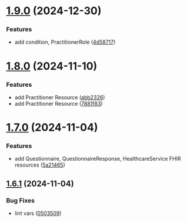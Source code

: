# [1.9.0](https://github.com/robertoAraneda/fhir-builder/compare/v1.8.0...v1.9.0) (2024-12-30)


### Features

* add condition, PractitionerRole ([4d58717](https://github.com/robertoAraneda/fhir-builder/commit/4d58717a91d014623a4fe585ac654a85f46fd6e8))

# [1.8.0](https://github.com/robertoAraneda/fhir-builder/compare/v1.7.0...v1.8.0) (2024-11-10)


### Features

* add Practitioner Resource ([abb2326](https://github.com/robertoAraneda/fhir-builder/commit/abb2326e237d1e34348f8df6a14e40dabd88e781))
* add Practitioner Resource ([7881f83](https://github.com/robertoAraneda/fhir-builder/commit/7881f8395b98b0445d7b1ca2410c0fbfa19819e8))

# [1.7.0](https://github.com/robertoAraneda/fhir-builder/compare/v1.6.1...v1.7.0) (2024-11-04)


### Features

* add Questionnaire, QuestionnaireResponse, HealthcareService FHIR resources ([5a21465](https://github.com/robertoAraneda/fhir-builder/commit/5a2146514bac363d25b220850459afd5dd94165d))

## [1.6.1](https://github.com/robertoAraneda/fhir-builder/compare/v1.6.0...v1.6.1) (2024-11-04)


### Bug Fixes

* lint vars ([0503509](https://github.com/robertoAraneda/fhir-builder/commit/050350930a4ae38880526f9217e6c5a36c95489c))

